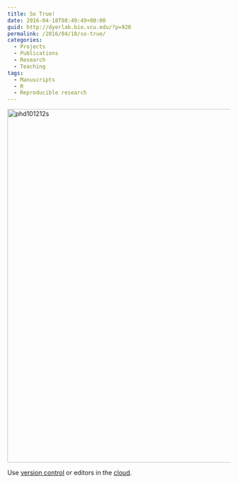 ```yaml
---
title: So True!
date: 2016-04-18T08:49:49+00:00
guid: http://dyerlab.bio.vcu.edu/?p=920
permalink: /2016/04/18/so-true/
categories:
  - Projects
  - Publications
  - Research
  - Teaching
tags:
  - Manuscripts
  - R
  - Reproducible research
---
```

<img class="aligncenter wp-image-919 size-full" src="wp-content/uploads/2016/04/phd101212s.gif" alt="phd101212s" width="600" height="800" />

Use [version control](http://github.com) or editors in the [cloud](http://drive.google.com).